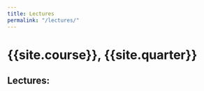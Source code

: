 ```yaml
---
title: Lectures
permalink: "/lectures/"
---
```


# {{site.course}}, {{site.quarter}}

## Lectures:


